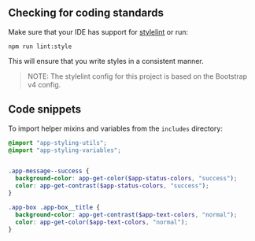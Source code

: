 
## Checking for coding standards

Make sure that your IDE has support for [stylelint](https://stylelint.io/) or run:
```
npm run lint:style
```

This will ensure that you write styles in a consistent manner.

> NOTE: The stylelint config for this project is based on the Bootstrap v4 config.


## Code snippets

To import helper mixins and variables from the `includes` directory:
```scss
@import "app-styling-utils";
@import "app-styling-variables";


.app-message--success {
  background-color: app-get-color($app-status-colors, "success");
  color: app-get-contrast($app-status-colors, "success");
}

.app-box .app-box__title {
  background-color: app-get-contrast($app-text-colors, "normal");
  color: app-get-color($app-text-colors, "normal");
}
```
